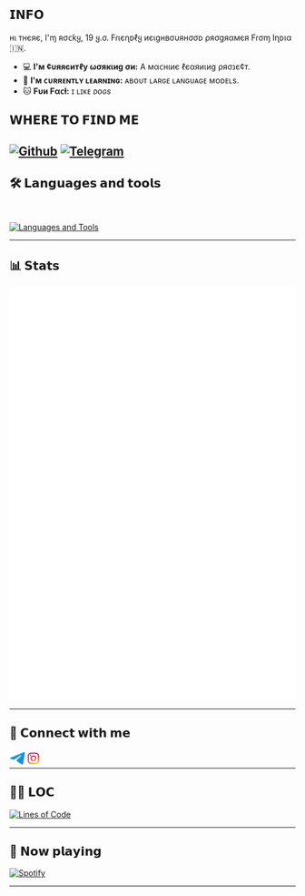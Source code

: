 ## 𝗜𝗡𝗙𝗢

нι тʜєяє, I'ɱ ʀσᴄƙყ, 19 ყ.σ. Fɾιєɳᴅℓყ иєιgнвσυянσσᴅ ρяσgяαмєя Fɾσɱ Iɳᴅια 🇮🇳.

- :computer: **I'м ¢υяяєитℓу ωσякιиg σи:**  A мαᴄнιиє ℓєαяиιиg ρяσנє¢т.
- :school: **I'ᴍ ᴄᴜʀʀᴇɴᴛʟʏ ʟᴇᴀʀɴɪɴɢ:**  ᴀʙᴏᴜᴛ ʟᴀʀɢᴇ ʟᴀɴɢᴜᴀɢᴇ ᴍᴏᴅᴇʟs.
- :cat: **Fυи Fαᴄƚ:** ɪ ʟɪᴋᴇ _ᴅᴏɢs_

## 𝗪𝗛𝗘𝗥𝗘 𝗧𝗢 𝗙𝗜𝗡𝗗 𝗠𝗘

[![Github](https://img.shields.io/badge/-Github-181717?style=for-the-badge&logo=Github&logoColor=white)](https://github.com/rOcKyD3V)
[![Telegram](https://img.shields.io/badge/Telegram-2CA5E0?style=for-the-badge&logo=telegram&logoColor=white)](https://t.me/ROCKY_ISS_BACK)
---

## 🛠️ 𝗟𝗮𝗻𝗴𝘂𝗮𝗴𝗲𝘀 𝗮𝗻𝗱 𝘁𝗼𝗼𝗹𝘀
</br>

[![Languages and Tools](https://skillicons.dev/icons?i=androidstudio,bash,vscode,docker,git,github,linux,heroku,arduino,redis,mongodb,java,html,py,c,ts,js,deno,flutter,fastapi&perline=10)](https://ROCKY-D3V.me)

---
## 📊 𝗦𝘁𝗮𝘁𝘀

[![Metrics](./github-metrics.svg)](https://ROCKY-D3V.me)

---
## 🔗 𝗖𝗼𝗻𝗻𝗲𝗰𝘁 𝘄𝗶𝘁𝗵 𝗺𝗲

<!-- png icons from https://iconscout.com/ -->
<a href="https://telegram.dog/ROCKY_ISS_BACK" class="padded"><img align="left" alt="ROCKY-D3V" width="28px" src="./res/telegram.png" /></a> 
<a href="https://instagram.com/mr_._rocky_._01" class="padded"><img align="left" alt="ROCKY-D3V" width="28px" src="./res/instagram.png" /></a> 
</br>

---


## 👨‍💻 𝗟𝗢𝗖
[![Lines of Code](https://api.githubtrends.io/user/svg/ROCKY-D3V/langs?time_range=one_year&include_private=True&loc_metric=changed&theme=dark)](https://ROCKY-D3V.me)

---

## 🎵 𝗡𝗼𝘄 𝗽𝗹𝗮𝘆𝗶𝗻𝗴

[![Spotify](https://spotify-readme-new-lyart.vercel.app/api?theme=dark&rainbow=true&scan=true)](https://open.spotify.com/user/on84l0syf9y9m2m84unz4h8uq)

---
